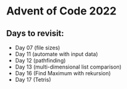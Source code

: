 # Advent of Code 2022

## Days to revisit:

- Day 07 (file sizes)
- Day 11 (automate with input data)
- Day 12 (pathfinding)
- Day 13 (multi-dimensional list comparison)
- Day 16 (Find Maximum with rekursion)
- Day 17 (Tetris)